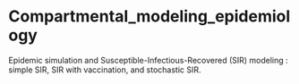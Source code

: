 # Compartmental_modeling_epidemiology
Epidemic simulation and Susceptible-Infectious-Recovered (SIR) modeling : simple SIR, SIR with vaccination, and stochastic SIR.
